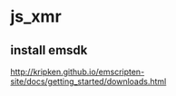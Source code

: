 # js_xmr

## install emsdk
http://kripken.github.io/emscripten-site/docs/getting_started/downloads.html
